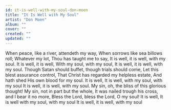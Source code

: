 ```yaml
---
id: it-is-well-with-my-soul-don-moen
title: "It Is Well with My Soul"
artist: "Don Moen"
album: ""
cover: ""
created: ""
updated: ""
---
```


When peace, like a river, attendeth my way,
When sorrows like sea billows roll;
Whatever my lot, Thou has taught me to say,
It is well, it is well, with my soul.
It is well, it is well,
With my soul, with my soul,
It is well, it is well, with my soul.
Though Satan should buffet, though trials should come,
Let this blest assurance control,
That Christ has regarded my helpless estate,
And hath shed His own blood for my soul.
It is well, It is well,
with my soul, with my soul
It is well, it is well, with my soul.
My sin, oh, the bliss of this glorious thought!
My sin, not in part but the whole,
It was nailed trough his cross, and I bear it no more,
Bless the Lord, bless the Lord, O my soul!
It is well, It is well
with my soul, with my soul
It is well, it is well, with my soul